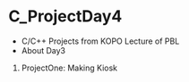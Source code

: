 # C_ProjectDay4
* C/C++ Projects from KOPO Lecture of PBL
* About Day3
 
 1. ProjectOne: Making Kiosk
